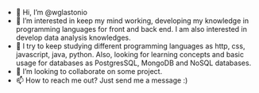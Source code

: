 - 👋 Hi, I’m @wglastonio
- 👀 I’m interested in keep my mind working, developing my knowledge in programming languages for front and back end. I am also interested in develop data analysis knowledges.
- 🌱 I try to keep studying different programming languages as http, css, javascript, java, python. Also, looking for learning concepts and basic usage for databases as PostgresSQL, MongoDB and NoSQL databases.
- 💞️ I’m looking to collaborate on some project.
- 📫 How to reach me out? Just send me a message :)

<!---
wglastonio/wglastonio is a ✨ special ✨ repository because its `README.md` (this file) appears on your GitHub profile.
You can click the Preview link to take a look at your changes.
--->
